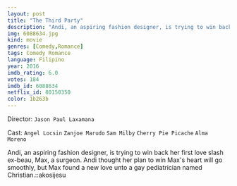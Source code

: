 ```yaml
---
layout: post
title: "The Third Party"
description: "Andi, an aspiring fashion designer, is trying to win back her first love slash ex-beau, Max, a surgeon. Andi thought her plan to win Max's heart will go smoothly, but Max found a new love unto a gay pediatrician named Christian.::akosijesu.."
img: 6088634.jpg
kind: movie
genres: [Comedy,Romance]
tags: Comedy Romance 
language: Filipino
year: 2016
imdb_rating: 6.0
votes: 184
imdb_id: 6088634
netflix_id: 80150350
color: 1b263b
---
```

Director: `Jason Paul Laxamana`  

Cast: `Angel Locsin` `Zanjoe Marudo` `Sam Milby` `Cherry Pie Picache` `Alma Moreno` 

Andi, an aspiring fashion designer, is trying to win back her first love slash ex-beau, Max, a surgeon. Andi thought her plan to win Max's heart will go smoothly, but Max found a new love unto a gay pediatrician named Christian.::akosijesu